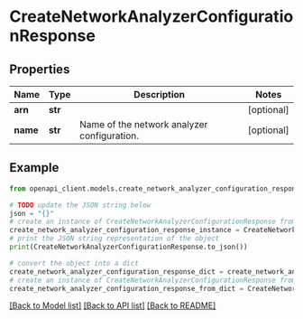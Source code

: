 # CreateNetworkAnalyzerConfigurationResponse


## Properties

Name | Type | Description | Notes
------------ | ------------- | ------------- | -------------
**arn** | **str** |  | [optional] 
**name** | **str** | Name of the network analyzer configuration. | [optional] 

## Example

```python
from openapi_client.models.create_network_analyzer_configuration_response import CreateNetworkAnalyzerConfigurationResponse

# TODO update the JSON string below
json = "{}"
# create an instance of CreateNetworkAnalyzerConfigurationResponse from a JSON string
create_network_analyzer_configuration_response_instance = CreateNetworkAnalyzerConfigurationResponse.from_json(json)
# print the JSON string representation of the object
print(CreateNetworkAnalyzerConfigurationResponse.to_json())

# convert the object into a dict
create_network_analyzer_configuration_response_dict = create_network_analyzer_configuration_response_instance.to_dict()
# create an instance of CreateNetworkAnalyzerConfigurationResponse from a dict
create_network_analyzer_configuration_response_from_dict = CreateNetworkAnalyzerConfigurationResponse.from_dict(create_network_analyzer_configuration_response_dict)
```
[[Back to Model list]](../README.md#documentation-for-models) [[Back to API list]](../README.md#documentation-for-api-endpoints) [[Back to README]](../README.md)


